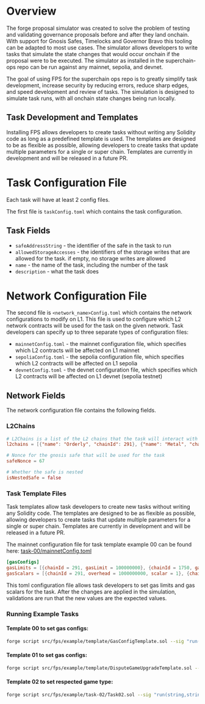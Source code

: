 # Overview

The forge proposal simulator was created to solve the problem of testing and validating governance proposals before and after they land onchain. With support for Gnosis Safes, Timelocks and Governor Bravo this tooling can be adapted to most use cases. The simulator allows developers to write tasks that simulate the state changes that would occur onchain if the proposal were to be executed. The simulator as installed in the superchain-ops repo can be run against any mainnet, sepolia, and devnet.

The goal of using FPS for the superchain ops repo is to greatly simplify task development, increase security by reducing errors, reduce sharp edges, and speed development and review of tasks. The simulation is designed to simulate task runs, with all onchain state changes being run locally.

## Task Development and Templates

Installing FPS allows developers to create tasks without writing any Solidity code as long as a predefined template is used. The templates are designed to be as flexible as possible, allowing developers to create tasks that update multiple parameters for a single or super chain. Templates are currently in development and will be released in a future PR.

# Task Configuration File

Each task will have at least 2 config files.

The first file is `taskConfig.toml` which contains the task configuration.

## Task Fields

- `safeAddressString` - the identifier of the safe in the task to run
- `allowedStorageAccesses` - the identifiers of the storage writes that are allowed for the task. if empty, no storage writes are allowed
- `name` - the name of the task, including the number of the task
- `description` - what the task does

# Network Configuration File

The second file is `<network_name>Config.toml` which contains the network configurations to modify on L1. This file is used to configure which L2 network contracts will be used for the task on the given network. Task developers can specify up to three separate types of configuration files:

- `mainnetConfig.toml` - the mainnet configuration file, which specifies which L2 contracts will be affected on L1 mainnet
- `sepoliaConfig.toml` - the sepolia configuration file, which specifies which L2 contracts will be affected on L1 sepolia
- `devnetConfig.toml` - the devnet configuration file, which specifies which L2 contracts will be affected on L1 devnet (sepolia testnet)

## Network Fields

The network configuration file contains the following fields.

### L2Chains

```toml
# L2Chains is a list of the L2 chains that the task will interact with
l2chains = [{"name": "Orderly", "chainId": 291}, {"name": "Metal", "chainId": 1750}, {"name": OP Mainnet", "chainId": 10}]

# Nonce for the gnosis safe that will be used for the task
safeNonce = 67

# Whether the safe is nested
isNestedSafe = false
```

### Task Template Files

Task templates allow task developers to create new tasks without writing any Solidity code. The templates are designed to be as flexible as possible, allowing developers to create tasks that update multiple parameters for a single or super chain. Templates are currently in development and will be released in a future PR.

The mainnet configuration file for task template example 00 can be found here: [task-00/mainnetConfig.toml](./example/task-00/mainnetConfig.toml)

```toml
[gasConfigs]
gasLimits = [{chainId = 291, gasLimit = 100000000}, {chainId = 1750, gasLimit = 100000000}]
gasScalars = [{chainId = 291, overhead = 1000000000, scalar = 1}, {chainId = 1750, overhead = 1000000000, scalar = 1}]
```

This toml configuration file allows task developers to set gas limits and gas scalars for the task. After the changes are applied in the simulation, validations are run that the new values are the expected values.

### Running Example Tasks

#### Template 00 to set gas configs:

```bash
forge script src/fps/example/template/GasConfigTemplate.sol --sig "run(string,string)" src/fps/example/task-00/taskConfig.toml src/fps/example/task-00/mainnetConfig.toml --rpc-url mainnet -vvv
```

#### Template 01 to set gas configs:

```bash
forge script src/fps/example/template/DisputeGameUpgradeTemplate.sol --sig "run(string,string)" src/fps/example/task-01/taskConfig.toml src/fps/example/task-01/mainnetConfig.toml --rpc-url mainnet -vvv
```

#### Template 02 to set respected game type:

```bash
forge script src/fps/example/task-02/Task02.sol --sig "run(string,string)" src/fps/example/task-02/taskConfig.toml src/fps/example/task-02/mainnetConfig.toml --rpc-url mainnet -vvvvv
```
